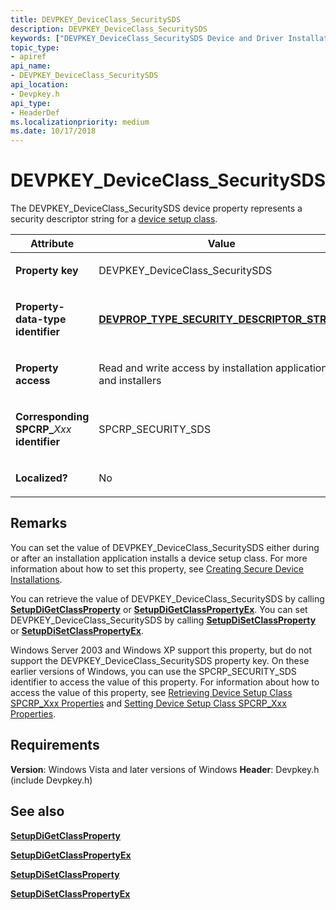 ```yaml
---
title: DEVPKEY_DeviceClass_SecuritySDS
description: DEVPKEY_DeviceClass_SecuritySDS
keywords: ["DEVPKEY_DeviceClass_SecuritySDS Device and Driver Installation"]
topic_type:
- apiref
api_name:
- DEVPKEY_DeviceClass_SecuritySDS
api_location:
- Devpkey.h
api_type:
- HeaderDef
ms.localizationpriority: medium
ms.date: 10/17/2018
---
```


# DEVPKEY_DeviceClass_SecuritySDS


The DEVPKEY_DeviceClass_SecuritySDS device property represents a security descriptor string for a [device setup class](./overview-of-device-setup-classes.md).

<table>
<colgroup>
<col width="50%" />
<col width="50%" />
</colgroup>
<thead>
<tr>
<th>Attribute</th>
<th>Value</th>
</tr>
</thead>
<tbody>
<tr class="odd">
<td align="left"><p><strong>Property key</strong></p></td>
<td align="left"><p>DEVPKEY_DeviceClass_SecuritySDS</p></td>
</tr>
<tr class="even">
<td align="left"><p><strong>Property-data-type identifier</strong></p></td>
<td align="left"><p><a href="devprop-type-security-descriptor-string.md" data-raw-source="[&lt;strong&gt;DEVPROP_TYPE_SECURITY_DESCRIPTOR_STRING&lt;/strong&gt;](devprop-type-security-descriptor-string.md)"><strong>DEVPROP_TYPE_SECURITY_DESCRIPTOR_STRING</strong></a></p></td>
</tr>
<tr class="odd">
<td align="left"><p><strong>Property access</strong></p></td>
<td align="left"><p>Read and write access by installation applications and installers</p></td>
</tr>
<tr class="even">
<td align="left"><p><strong>Corresponding SPCRP_</strong><em>Xxx</em> <strong>identifier</strong></p></td>
<td align="left"><p>SPCRP_SECURITY_SDS</p></td>
</tr>
<tr class="odd">
<td align="left"><p><strong>Localized?</strong></p></td>
<td align="left"><p>No</p></td>
</tr>
</tbody>
</table>

 

## Remarks

You can set the value of DEVPKEY_DeviceClass_SecuritySDS either during or after an installation application installs a device setup class. For more information about how to set this property, see [Creating Secure Device Installations](./creating-secure-device-installations.md).

You can retrieve the value of DEVPKEY_DeviceClass_SecuritySDS by calling [**SetupDiGetClassProperty**](/windows/win32/api/setupapi/nf-setupapi-setupdigetclasspropertyw) or [**SetupDiGetClassPropertyEx**](/windows/win32/api/setupapi/nf-setupapi-setupdigetclasspropertyexw). You can set DEVPKEY_DeviceClass_SecuritySDS by calling [**SetupDiSetClassProperty**](/windows/win32/api/setupapi/nf-setupapi-setupdisetclasspropertyw) or [**SetupDiSetClassPropertyEx**](/windows/win32/api/setupapi/nf-setupapi-setupdisetclasspropertyexw).

Windows Server 2003 and Windows XP support this property, but do not support the DEVPKEY_DeviceClass_SecuritySDS property key. On these earlier versions of Windows, you can use the SPCRP_SECURITY_SDS identifier to access the value of this property. For information about how to access the value of this property, see [Retrieving Device Setup Class SPCRP_Xxx Properties](./retrieving-spcrp-xxx-properties.md) and [Setting Device Setup Class SPCRP_Xxx Properties](./setting-spcrp-xxx-properties.md).

## Requirements

**Version**: Windows Vista and later versions of Windows
**Header**: Devpkey.h (include Devpkey.h)


## See also


[**SetupDiGetClassProperty**](/windows/win32/api/setupapi/nf-setupapi-setupdigetclasspropertyw)

[**SetupDiGetClassPropertyEx**](/windows/win32/api/setupapi/nf-setupapi-setupdigetclasspropertyexw)

[**SetupDiSetClassProperty**](/windows/win32/api/setupapi/nf-setupapi-setupdisetclasspropertyw)

[**SetupDiSetClassPropertyEx**](/windows/win32/api/setupapi/nf-setupapi-setupdisetclasspropertyexw)

 

